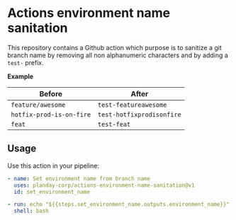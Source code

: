 # Actions environment name sanitation

This repository contains a Github action which purpose is to sanitize a git branch name by removing all non alphanumeric characters and by adding a `test-` prefix.

**Example**

Before                   | After
------------------------ | -------------
`feature/awesome`        | `test-featureawesome`
`hotfix-prod-is-on-fire` | `test-hotfixprodisonfire`
`feat`                   | `test-feat`

## Usage

Use this action in your pipeline:

```yaml
- name: Set environment name from branch name
  uses: planday-corp/actions-environment-name-sanitation@v1
  id: set_environment_name

- run: echo "${{steps.set_environment_name.outputs.environment_name}}"
  shell: bash
```